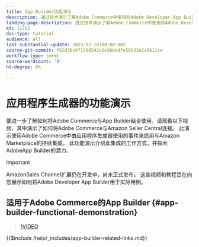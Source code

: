 ```yaml
---
title: App Builder功能演示
description: 通过技术演示了解Adobe Commerce中使用的Adobe Developer App Builder
landing-page-description: 通过技术演示了解Adobe Commerce中使用的Adobe Developer App Builder
kt: 11762
doc-type: tutorial
audience: all
last-substantial-update: 2023-02-16T00:00:00Z
source-git-commit: f62d30c6f1780542c6e368edfe58833a2a5611ca
workflow-type: tm+mt
source-wordcount: '0'
ht-degree: 0%

---
```



# 应用程序生成器的功能演示

要进一步了解如何将Adobe Commerce与App Builder结合使用，请观看以下视频，其中演示了如何将Adobe Commerce与Amazon Seller Central连接。 此演示使用Adobe Commerce中由应用程序生成器使用的事件来启用与Amazon Marketplace的持续集成。 此功能演示介绍此集成的工作方式，并探索AdobeApp Builder的潜力。

>[!IMPORTANT]
>
>AmazonSales Channel扩展仍在开发中，尚未正式发布。  这些视频和教程旨在向您展示如何将Adobe Developer App Builder用于实际用例。

## 适用于Adobe Commerce的App Builder {#app-builder-functional-demonstration}

>[!VIDEO](https://video.tv.adobe.com/v/3413502)

{{$include /help/_includes/app-builder-related-links.md}}
